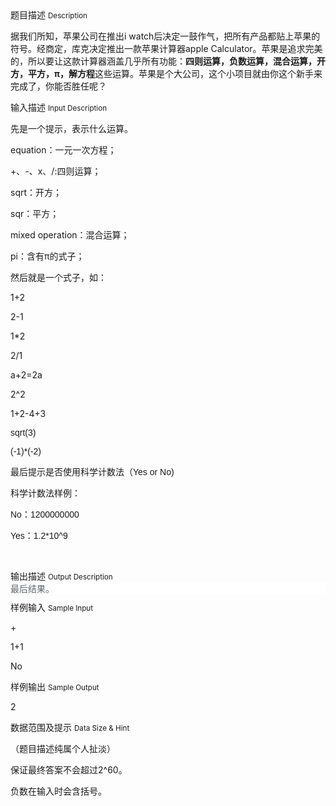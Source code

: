 <div class="panel panel-default">
<div class="area-title">
<span>
题目描述
<small>Description</small>
</span></div>
<div class="panel-body">

<p><span style="">据我们所知，苹果公司在推出i watch后决定一鼓作气，把所有产品都贴上苹果的符号。经商定，库克决定推出一款苹果计算器apple Calculator。苹果是追求完美的，所以要让这款计算器涵盖几乎所有功能：</span><strong style="">四则运算，负数运算，混合运算，开方，平方，π，解方程</strong><span style="">这些运算。苹果是个大公司，这个小项目就由你这个新手来完成了，你能否胜任呢？</span></p>

</div>
</div>

<div class="panel panel-default">
<div class="area-title">
<span>
输入描述
<small>Input Description</small>
</span></div>
<div class="panel-body">
<p style="">先是一个提示，表示什么运算。</p><p style="">equation：一元一次方程；</p><p style="">+、-、x、/:四则运算；</p><p style="">sqrt：开方；</p><p style="">sqr：平方；</p><p style="">mixed operation：混合运算；</p><p style="">pi：含有π的式子；</p><p style="">然后就是一个式子，如：</p><p style="">1+2</p><p style="">2-1</p><p style="">1*2</p><p style="">2/1</p><p style="">a+2=2a</p><p style="">2^2</p><p style="">1+2-4+3</p><p style=""><span style="font-family: arial;">sqrt(3)</span></p><p style=""><span style="font-family: arial;">(-1)*(-2)</span></p><p style=""><span style="font-family: arial;">最后提示是否使用科学计数法（Yes or No)</span></p><p style=""><span style="font-family: arial;"><span style="">科学计数法样例：</span></span></p><p style=""><span style="font-family: arial;"><span style="">No：1200000000</span></span></p><p style=""><span style="font-family: arial;"><span style="">Yes：1.2*10^9</span></span></p><p> </p>

</div>
</div>
<div  class="panel panel-default">
<div class="area-title">
<span>
输出描述
<small>Output Description</small>
</span></div>
<div class="panel-body">

<p style="font: 14px/20px &quot;Source Sans Pro&quot;, &quot;Helvetica Neue&quot;, Helvetica, Arial, 微软雅黑, 黑体, sans-serif; margin: 0px 0px 10px; color: rgb(88, 102, 110); text-transform: none; text-indent: 0px; letter-spacing: normal; word-spacing: 0px; white-space: normal; box-sizing: border-box; font-size-adjust: none; font-stretch: normal; background-color: rgb(255, 255, 255); -webkit-text-stroke-width: 0px;"><span style="font: 14px/20px &quot;Source Sans Pro&quot;, &quot;Helvetica Neue&quot;, Helvetica, Arial, 微软雅黑, 黑体, sans-serif; color: rgb(88, 102, 110); text-transform: none; text-indent: 0px; letter-spacing: normal; word-spacing: 0px; float: none; display: inline !important; white-space: normal; font-size-adjust: none; font-stretch: normal; background-color: rgb(255, 255, 255); -webkit-text-stroke-width: 0px;">最后结果。</span></p>

</div>
</div>


<div class="panel panel-default">
<div class="area-title">
<span>
样例输入
<small>Sample Input</small>
</span></div>
<div class="panel-body">
<p>+</p><p>1+1</p><p>No</p>

</div>
</div>

<div class="panel panel-default">
<div class="area-title">
<span>
样例输出
<small>Sample Output</small>
</span></div>
<div class="panel-body">
<p>2</p>

</div>
</div>

<div class="panel panel-default">
<div class="area-title">
<span>
数据范围及提示
<small>Data Size & Hint</small>
</span></div>
<div class="panel-body">
<p style="">（题目描述纯属个人扯淡）</p><p style="">保证最终答案不会超过2^60。</p><p style="">负数在输入时会含括号。</p><p> </p>
</div>
</div>